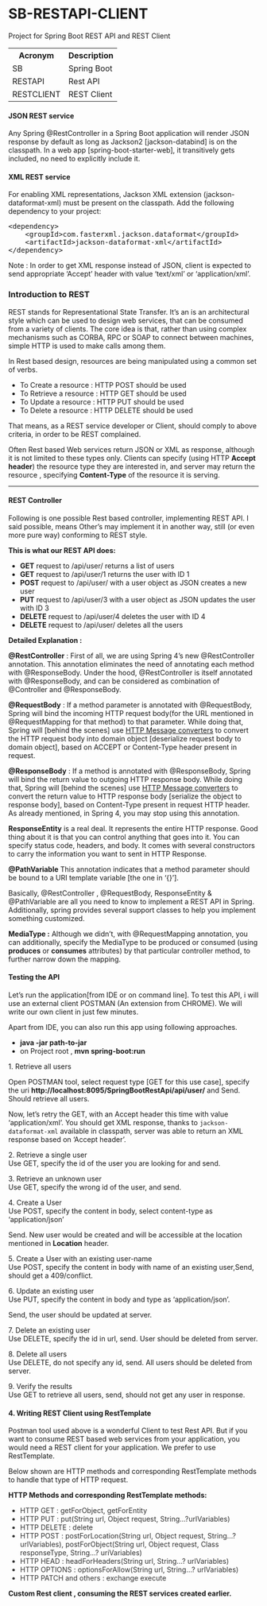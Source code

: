 # SB-RESTAPI-CLIENT
<p>Project for Spring Boot REST API and REST Client</p>
<table>
  <tbody>
    <tr>
      <th>Acronym</th>
      <th>Description</th>
    </tr>
    <tr>
      <td>SB</td>
      <td>Spring Boot</td>
    </tr>
    <tr>
      <td>RESTAPI</td>
      <td>Rest API</td>
    </tr>
    <tr>
      <td>RESTCLIENT</td>
      <td>REST Client</td>
    </tr>
  </tbody>
</table>

<h4>JSON REST service</h4>

<p>Any Spring @RestController in a Spring Boot application will render JSON response by default as long as Jackson2 [jackson-databind] is on the classpath. In a web app [spring-boot-starter-web], it transitively gets included, no need to explicitly include it.</p>

<h4>XML REST service</h4>

<p>For enabling XML representations, Jackson XML extension (jackson-dataformat-xml) must be present on the classpath. Add the following dependency to your project:</p>

<pre class="brush: xml; title: ; notranslate" title="">
&lt;dependency&gt;
    &lt;groupId&gt;com.fasterxml.jackson.dataformat&lt;/groupId&gt;
    &lt;artifactId&gt;jackson-dataformat-xml&lt;/artifactId&gt;
&lt;/dependency&gt;
</pre>

<p>Note : In order to get XML response instead of JSON, client is expected to send appropriate &#8216;Accept&#8217; header with value &#8216;text/xml&#8217; or &#8216;application/xml&#8217;.</p>

<h3> Introduction to REST</h3>

<p>REST stands for Representational State Transfer. It&#8217;s an is an architectural style which can be used to design web services, that can be consumed from a variety of clients. The core idea is that, rather than using complex mechanisms such as CORBA, RPC or SOAP to connect between machines, simple HTTP is used to make calls among them.</p>

<p>In Rest based design, resources are being manipulated using a common set of verbs.</p>

<ul>
<li>To Create a resource : HTTP POST should be used</li>
<li>To Retrieve a resource : HTTP GET should be used</li>
<li>To Update a resource : HTTP PUT should be used</li>
<li>To Delete a resource : HTTP DELETE should be used</li>
</ul>

<p>That means, as a REST service developer or Client, should comply to above criteria, in order to be REST complained.</p>

<p>Often Rest based Web services return JSON or XML as response, although it is not limited to these types only. Clients can specify (using HTTP <strong>Accept header</strong>) the resource type they are interested in, and server may return the resource , specifying <strong>Content-Type</strong> of the resource it is serving.</p>
<hr/>

<h4>REST Controller</h4>

<p>Following is one possible Rest based controller, implementing REST API. I said possible, means Other&#8217;s may implement it in another way, still (or even more pure way) conforming to REST style.</p>

<p><strong>This is what our REST API does:</strong></p>

<ul>
<li><strong>GET</strong> request to /api/user/ returns a list of users</li>
<li><strong>GET</strong> request to /api/user/1 returns the user with ID 1</li>
<li><strong>POST</strong> request to /api/user/ with a user object as JSON creates a new user</li>
<li><strong>PUT</strong> request to /api/user/3 with a user object as JSON updates the user with ID 3</li>
<li><strong>DELETE</strong> request to /api/user/4 deletes the user with ID 4</li>
<li><strong>DELETE</strong> request to /api/user/ deletes all the users</li>
</ul>

<p><strong>Detailed Explanation :</strong></p>

<p><strong>@RestController</strong> : First of all, we are using Spring 4&#8217;s new @RestController annotation. This annotation eliminates the need of annotating each method with @ResponseBody. Under the hood, @RestController is itself annotated with @ResponseBody, and can be considered as combination of @Controller and @ResponseBody.</p>

<p><strong>@RequestBody</strong> : If a method parameter is annotated with @RequestBody, Spring will bind the incoming HTTP request body(for the URL mentioned in @RequestMapping for that method) to that parameter. While doing that, Spring will [behind the scenes] use <a href="http://docs.spring.io/spring/docs/current/spring-framework-reference/htmlsingle/#rest-message-conversion">HTTP Message converters</a> to convert the HTTP request body into domain object [deserialize request body to domain object], based on ACCEPT or Content-Type header present in request.</p>

<p><strong>@ResponseBody</strong> : If a method is annotated with @ResponseBody, Spring will bind the return value to outgoing HTTP response body. While doing that, Spring will [behind the scenes] use <a href="http://docs.spring.io/spring/docs/current/spring-framework-reference/htmlsingle/#rest-message-conversion">HTTP Message converters</a> to convert the return value to HTTP response body [serialize the object to response body], based on Content-Type present in request HTTP header. As already mentioned, in Spring 4, you may stop using this annotation.</p>

<p><strong>ResponseEntity</strong>  is a real deal. It represents the entire HTTP response. Good thing about it is that you can control anything that goes into it. You can specify status code, headers, and body. It comes with several constructors to carry the information you want to sent in HTTP Response.</p>

<p><strong>@PathVariable</strong> This annotation indicates that a method parameter should be bound to a URI template variable [the one in &#8216;{}&#8217;].</p>

<p>Basically, @RestController , @RequestBody, ResponseEntity &#038; @PathVariable are all you need to know to implement a REST API in Spring. Additionally, spring provides several support classes to help you implement something customized.</p>

<p><strong>MediaType :</strong> Although we didn&#8217;t, with @RequestMapping annotation, you can additionally, specify the MediaType to be produced or consumed (using <strong>produces</strong> or <strong>consumes</strong> attributes) by that particular controller method, to further narrow down the mapping.</p>

<h4>Testing the API</h4>

<p>Let&#8217;s run the application[from IDE or on command line]. To test this API, i will use an external client POSTMAN (An extension from CHROME). We will write our own client in just few minutes.</p>

<div class="remarks">
Apart from IDE, you can also run this app using following approaches.</p>
<ul>
<li><strong>java -jar path-to-jar</strong></li>
<li>on Project root , <strong>mvn spring-boot:run</strong></li>
</ul>
</div>

<p>1. Retrieve all users</p>
<p>Open POSTMAN tool, select request type [GET for this use case], specify the uri <strong>http://localhost:8095/SpringBootRestApi/api/user/</strong> and Send. Should retrieve all users.</p>

<p>Now, let&#8217;s retry the GET, with an Accept header this time with value &#8216;application/xml&#8217;. You should get XML response, thanks to <code>jackson-dataformat-xml</code> available in classpath, server was able to return an XML response based on &#8216;Accept header&#8217;.</p>

<p>2. Retrieve a single user<br />
Use GET, specify the id of the user you are looking for and send.</p>

<p>3. Retrieve an unknown user<br />
Use GET, specify the wrong id of the user, and send.</p>

<p>4. Create a User<br />
Use POST, specify the content in body, select content-type as &#8216;application/json&#8217;<br />

<p>Send. New user would be created and will be accessible at the location mentioned in <strong>Location</strong> header.</p>

<p>5. Create a User with an existing user-name<br />
Use POST, specify the content in body with name of an existing user,Send, should get a 409/conflict. </p>

<p>6. Update an existing user<br />
Use PUT, specify the content in body and type as &#8216;application/json&#8217;.</p>

<p>Send, the user should be updated at server.</p>

<p>7. Delete an existing user<br />
Use DELETE, specify the id in url, send. User should be deleted from server.</p>

<p>8. Delete all users<br />
Use DELETE, do not specify any id, send. All users should be deleted from server.</p>

<p>9. Verify the results<br />
Use GET to retrieve all users, send, should not get any user in response.</p>

<h4>4. Writing REST Client using RestTemplate</h4>

<p>Postman tool used above is a wonderful Client to test Rest API. But if you want to consume REST based web services from your application, you would need a REST client for your application. We prefer to use RestTemplate.</p>

<p>Below shown are HTTP methods and corresponding RestTemplate methods to handle that type of HTTP request.</p>

<p><strong>HTTP Methods and corresponding RestTemplate methods:</strong></p>

<ul style="color: #333333;">
<li style="font-weight: inherit; font-style: inherit;">HTTP GET       : getForObject, getForEntity</li>
<li style="font-weight: inherit; font-style: inherit;">HTTP PUT       : put(String url, Object request, String…?urlVariables)</li>
<li style="font-weight: inherit; font-style: inherit;">HTTP DELETE    : delete</li>
<li style="font-weight: inherit; font-style: inherit;">HTTP POST      : postForLocation(String url, Object request, String…? urlVariables), postForObject(String url, Object request, Class<T> responseType, String…? uriVariables)</li>
<li style="font-weight: inherit; font-style: inherit;">HTTP HEAD      : headForHeaders(String url, String…? urlVariables)</li>
<li style="font-weight: inherit; font-style: inherit;">HTTP OPTIONS   : optionsForAllow(String url, String…? urlVariables)</li>
<li style="font-weight: inherit; font-style: inherit;">HTTP PATCH and others  : exchange execute</li>
</ul>

<p><strong>Custom Rest client , consuming the REST services created earlier.</strong></p>
